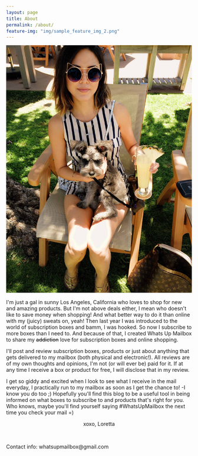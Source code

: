 ```yaml
---
layout: page
title: About
permalink: /about/
feature-img: "img/sample_feature_img_2.png"
---
```


<center><img src="/images/Loretta_Jie_WUM_About_Me.JPG" border="0" style="border:none;max-width:100%;" alt="What's Up Mailbox - Loretta Jie" />
</a></center>

I'm just a gal in sunny Los Angeles, California who loves to shop for new and amazing products. But I'm not above deals either, I mean who doesn't like to save money when shopping! And what better way to do it than online with my (juicy) sweats on, yeah! Then last year I was introduced to the world of subscription boxes and bamm, I was hooked. So now I subscribe to more boxes than I need to. And because of that, I created Whats Up Mailbox to share my <strike>addiction</strike> love for subscription boxes and online shopping. 

I'll post and review subscription boxes, products or just about anything that gets delivered to my mailbox (both physical and electronic!). All reviews are of my own thoughts and opinions, I'm not (or will ever be) paid for it. If at any time I receive a box or product for free, I will disclose that in my review.

I get so giddy and excited when I look to see what I receive in the mail everyday, I practically run to my mailbox as soon as I get the chance to! -I know you do too ;) Hopefully you'll find this blog to be a useful tool in being informed on what boxes to subscribe to and products that's right for you. Who knows, maybe you'll find yourself saying #WhatsUpMailbox the next time you check your mail =)

<p align="center">xoxo, Loretta</p>

<br>
<p>Contact info: whatsupmailbox@gmail.com</p>
